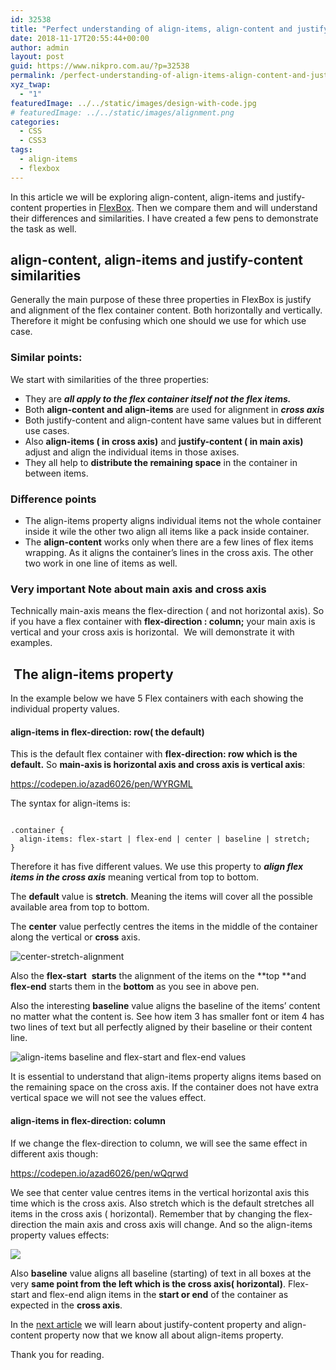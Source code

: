 ```yaml
---
id: 32538
title: "Perfect understanding of align-items, align-content and justify-content in FlexBox with examples: Part 1"
date: 2018-11-17T20:55:44+00:00
author: admin
layout: post
guid: https://www.nikpro.com.au/?p=32538
permalink: /perfect-understanding-of-align-items-align-content-and-justify-content-in-flexbox-with-examples-part-1/
xyz_twap:
  - "1"
featuredImage: ../../static/images/design-with-code.jpg
# featuredImage: ../../static/images/alignment.png
categories:
  - CSS
  - CSS3
tags:
  - align-items
  - flexbox
---
```


In this article we will be exploring&nbsp;align-content, align-items and justify-content properties in [FlexBox](https://www.nikpro.com.au/a-quick-review-of-how-to-centre-elements-or-blocks-using-flexbox-in-css/). Then we compare them and will understand their differences and similarities. I have created a few pens to demonstrate the task as well.&nbsp;

## align-content, align-items and justify-content similarities

Generally the main purpose of these three properties in FlexBox is justify and alignment of the flex container content. Both horizontally and vertically. Therefore it might be confusing which one should we use for which use case.

### Similar points:

We start with similarities of the three properties:

- They are **_all apply to the flex container itself not the flex items._**
- Both **align-content and align-items** are used for alignment in _**cross axis**_
- Both justify-content and align-content have same values but in different use cases.
- Also&nbsp;**align-items ( in cross axis)** and **justify-content ( in&nbsp;main axis)**&nbsp; adjust and align the individual items in those axises.
- They all help to **distribute the remaining space** in the container in between items.

### Difference points

- The align-items property aligns individual items not the whole container inside it wile the other two align all items like a pack inside container.
- The **align-content** works only when there are a few lines of flex items wrapping. As it aligns the container&#8217;s lines in the cross axis. The other two work in one line of items as well.

### Very important Note about main axis and cross axis

Technically main-axis means the flex-direction ( and not horizontal axis). So if you have a flex container with **flex-direction : column;**&nbsp;your main axis is vertical and your cross axis is horizontal.&nbsp; We will demonstrate it with examples.

## &nbsp;The align-items property

In the example below we have 5 Flex containers with each showing the individual property values.

#### align-items in flex-direction: row( the default)

This is the default flex container with **flex-direction: row which is the default.** So **main-axis is horizontal axis and cross axis is vertical axis**:

https://codepen.io/azad6026/pen/WYRGML

The syntax for align-items is:


```

.container {  
  align-items: flex-start | flex-end | center | baseline | stretch;
}

```


Therefore it has five different values. We use this property to **_align flex items in the cross axis_** meaning vertical from top to bottom.&nbsp;

The **default** value is **stretch**. Meaning the items will cover all the possible available area from top to bottom.&nbsp;

The **center** value perfectly centres the items in the middle of the container along the vertical or **cross** axis.

![center-stretch-alignment](/images/center-stretch-alignment.png)

Also the&nbsp;**flex-start**&nbsp; **starts** the alignment of the items on the **top&nbsp;**and **flex-end** starts them in the **bottom** as you see in above pen.

Also the interesting **baseline** value aligns the baseline of the items&#8217; content no matter what the content is. See how item 3 has smaller font or item 4 has two lines of text but all perfectly aligned by their baseline or their content line.&nbsp;

![align-items baseline and flex-start and flex-end values](/images/base-stat-ens.png)

It is essential to understand that align-items property aligns items based on the remaining space on the cross axis. If the container does not have extra vertical space we will not see the values effect.&nbsp;

#### align-items in flex-direction: column

If we change the flex-direction to column, we will see the same effect in different axis though:

https://codepen.io/azad6026/pen/wQqrwd

We see that center value centres items in the vertical horizontal axis this time which is the cross axis. Also stretch which is the default stretches all items in the cross axis ( horizontal). Remember that by changing the flex-direction the main axis and cross axis will change. And so the align-items property values effects:

![](/images/align-items-column-direction.png)

Also **baseline** value aligns all baseline (starting) of text in all boxes at the very **same point from the left which is the cross axis( horizontal)**. Flex-start and flex-end align items in the **start or end** of the container as expected in the **cross axis**.

In the [next article](https://www.nikpro.com.au/perfect-understanding-of-align-items-align-content-and-justify-content-in-flexbox-with-examples-part-1/) we will learn about justify-content property and align-content property now that we know all about align-items property.

Thank you for reading.
